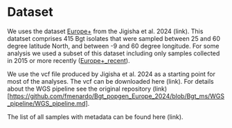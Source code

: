 # Dataset
We uses the dataset <ins>Europe+</ins> from the Jigisha et al. 2024 (link). This datatset comprises 415 Bgt isolates that were sampled between 25 and 60 degree latitude North, and between -9 and 60 degree longitude.
For some analysis we used a subset of this dataset including only samples collected in 2015 or more recently (<ins>Europe+_recent</ins>).

We use the vcf file produced by Jigisha et al. 2024 as a starting point for most of the analyses. The vcf can be downloaded here (link). For details about the WGS pipeline see the original repository (link)[https://github.com/fmenardo/Bgt_popgen_Europe_2024/blob/Bgt_ms/WGS_pipeline/WGS_pipeline.md].

The list of all samples with metadata can be found here (link).
